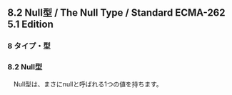 8.2 Null型 / The Null Type / Standard ECMA-262 5.1 Edition
----------------------------------------------------------

### 8 タイプ・型

### 8.2 Null型

　Null型は、まさにnullと呼ばれる1つの値を持ちます。

